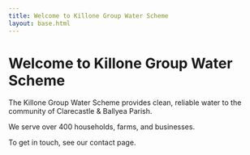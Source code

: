 ```yaml
---
title: Welcome to Killone Group Water Scheme
layout: base.html
---
```


# Welcome to Killone Group Water Scheme

The Killone Group Water Scheme provides clean, reliable water to the community of Clarecastle & Ballyea Parish.

We serve over 400 households, farms, and businesses.

To get in touch, see our contact page.

